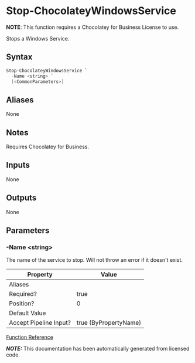 ﻿---
Title: Stop-ChocolateyWindowsService
Description: Information on Stop-ChocolateyWindowsService function
RedirectFrom: docs/helpers-stop-chocolatey-windows-service
ShowInNavbar: false
ShowInSidebar: false
---

# Stop-ChocolateyWindowsService

**NOTE**: This function requires a Chocolatey for Business License to use.

Stops a Windows Service.


## Syntax

~~~powershell
Stop-ChocolateyWindowsService `
  -Name <string> `
  [<CommonParameters>]
~~~



## Aliases

None

## Notes
Requires Chocolatey for Business.

## Inputs

None

## Outputs

None

## Parameters

###  -Name &lt;string&gt;
The name of the service to stop. Will not throw an error if it doesn't exist.


Property               | Value
---------------------- | ---------------------
Aliases                |
Required?              | true
Position?              | 0
Default Value          |
Accept Pipeline Input? | true (ByPropertyName)




[Function Reference](./reference)

***NOTE:*** This documentation has been automatically generated from licensed code.
